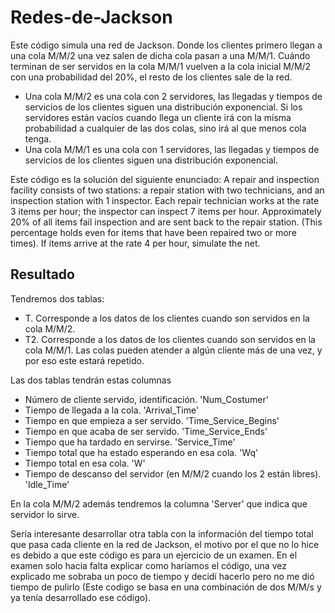 # Redes-de-Jackson

Este código simula una red de Jackson. Donde los clientes primero llegan a una cola M/M/2 una vez salen de dicha cola pasan a una M/M/1. Cuándo terminan de ser servidos en la cola M/M/1 vuelven a la cola inicial M/M/2 con una probabilidad del 20%, el resto de los clientes sale de la red.

* Una cola M/M/2 es una cola con 2 servidores, las llegadas y tiempos de servicios de los clientes siguen una distribución exponencial.
  Si los servidores están vacíos cuando llega un cliente irá con la misma probabilidad a cualquier de las dos colas, sino irá al que menos cola tenga.
* Una cola M/M/1 es una cola con 1 servidores, las llegadas y tiempos de servicios de los clientes siguen una distribución exponencial.

Este código es la solución del siguiente enunciado:  A repair and inspection facility consists of two stations: a repair station with two technicians, and an inspection station with 1 inspector. Each repair technician works at the rate 3 items per hour; the inspector can inspect 7 items per hour. Approximately 20% of all items fail inspection and are sent back to the repair station. (This percentage holds even for items that have been repaired two or more times). If items arrive at the rate 4 per hour, simulate the net.

## Resultado
Tendremos dos tablas:
* T. Corresponde a los datos de los clientes cuando son servidos en la cola M/M/2.
* T2.  Corresponde a los datos de los clientes cuando son servidos en la cola M/M/1.
Las colas pueden atender a algún cliente más de una vez, y por eso este estará repetido.

Las dos tablas tendrán estas columnas
* Número de cliente servido, identificación. 'Num_Costumer'
* Tiempo de llegada a la cola. 'Arrival_Time'
* Tiempo en que empieza a ser servido. 'Time_Service_Begins'
* Tiempo en que acaba de ser servido. 'Time_Service_Ends'
* Tiempo que ha tardado en servirse. 'Service_Time'
* Tiempo total que ha estado esperando en esa cola. 'Wq'
* Tiempo total en esa cola. 'W'
* Tiempo de descanso del servidor (en M/M/2 cuando los 2 están libres). 'Idle_Time'

En la cola M/M/2 además tendremos la columna 'Server' que indica que servidor lo sirve.

Sería interesante desarrollar otra tabla con la información del tiempo total que pasa cada cliente en la red de Jackson, el motivo por el que no lo hice es debido a que este código es para un ejercicio de un examen. En el examen solo hacia falta explicar como haríamos el código, una vez explicado me sobraba un poco de tiempo y decidí hacerlo pero no me dió tiempo de pulirlo (Este codigo se basa en una combinación de dos M/M/s y ya tenía desarrollado ese código).
